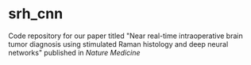 # srh_cnn

Code repository for our paper titled "Near real-time intraoperative brain tumor diagnosis using stimulated Raman histology and deep neural networks" published in *Nature Medicine*